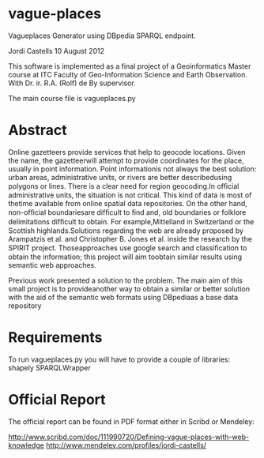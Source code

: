 vague-places
============
Vagueplaces Generator using DBpedia SPARQL endpoint.

Jordi Castells
10 August 2012

This software is implemented as a final project of a Geoinformatics Master course at ITC Faculty of Geo-Information Science and Earth Observation. With Dr. ir. R.A. (Rolf) de By supervisor.

The main course file is vagueplaces.py

Abstract
========
Online gazetteers provide services that help to geocode locations. Given the name, the gazetteerwill attempt to provide coordinates for the place, usually in point information. Point informationis not always the best solution: urban areas, administrative units, or rivers are better describedusing polygons or lines. There is a clear need for region geocoding.In ofﬁcial administrative units, the situation is not critical. This kind of data is most of thetime available from online spatial data repositories. On the other hand, non-ofﬁcial boundariesare difﬁcult to ﬁnd and, old boundaries or folklore delimitations difﬁcult to obtain. For example,Mittelland in Switzerland or the Scottish highlands.Solutions regarding the web are already proposed by Arampatzis et al. and Christopher B. Jones et al. inside the research by the SPIRIT project. Thoseapproaches use google search and classiﬁcation to obtain the information; this project will aim toobtain similar results using semantic web approaches.

Previous work presented a solution to the problem. The main aim of this small project is to provideanother way to obtain a similar or better solution with the aid of the semantic web formats using DBpediaas a base data repository

Requirements
============
To run vagueplaces.py you will have to provide a couple of libraries:
shapely
SPARQLWrapper

Official Report
===============
The official report can be found in PDF format either in Scribd or Mendeley:

http://www.scribd.com/doc/111990720/Defining-vague-places-with-web-knowledge
http://www.mendeley.com/profiles/jordi-castells/
